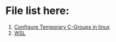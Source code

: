 # File list here:

1. [Configure Temporary C-Groups in linux](./config_cgroup.md)
2. [WSL](./wsl.md)
